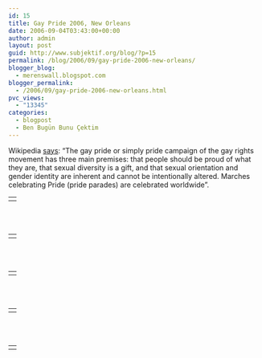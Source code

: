 ```yaml
---
id: 15
title: Gay Pride 2006, New Orleans
date: 2006-09-04T03:43:00+00:00
author: admin
layout: post
guid: http://www.subjektif.org/blog/?p=15
permalink: /blog/2006/09/gay-pride-2006-new-orleans/
blogger_blog:
  - merenswall.blogspot.com
blogger_permalink:
  - /2006/09/gay-pride-2006-new-orleans.html
pvc_views:
  - "13345"
categories:
  - blogpost
  - Ben Bugün Bunu Çektim
---
```

<p style="text-align: left;">
  Wikipedia <a href="http://en.wikipedia.org/wiki/Gay_Pride">says</a>: &#8220;The gay pride or simply pride campaign of the gay rights movement has three main premises: that people should be proud of what they are, that sexual diversity is a gift, and that sexual orientation and gender identity are inherent and cannot be intentionally altered. Marches celebrating Pride (pride parades) are celebrated worldwide&#8221;.
</p>

<table border="0" width="100%">
  <tr>
    <td align="center">
      <img src="{{ site.baseurl }}/images/gay-pride-2006-new-orleans-01-gay-pride-01.jpg" alt="" />
    </td>
  </tr>
</table>

<br class="blank" /><br class="blank" />

<table border="0" width="100%">
  <tr>
    <td align="center">
      <img src="{{ site.baseurl }}/images/gay-pride-2006-new-orleans-02-gay-pride-02.jpg" alt="" />
    </td>
  </tr>
</table>

<br class="blank" /><br class="blank" />

<table border="0" width="100%">
  <tr>
    <td align="center">
      <img src="{{ site.baseurl }}/images/gay-pride-2006-new-orleans-03-gay-pride-03.jpg" alt="" />
    </td>
  </tr>
</table>

<br class="blank" /><br class="blank" />

<table border="0" width="100%">
  <tr>
    <td align="center">
      <img src="{{ site.baseurl }}/images/gay-pride-2006-new-orleans-04-gay-pride-04.jpg" alt="" />
    </td>
  </tr>
</table>

<br class="blank" /><br class="blank" />

<table border="0" width="100%">
  <tr>
    <td align="center">
      <img src="{{ site.baseurl }}/images/gay-pride-2006-new-orleans-05-gay-pride-05.jpg" alt="" />
    </td>
  </tr>
</table>
